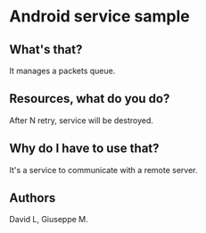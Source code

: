 # Android service sample

## What's that?
It manages a packets queue.

## Resources, what do you do?
After N retry, service will be destroyed.

## Why do I have to use that?
It's a service to communicate with a remote server. 

## Authors
David L, Giuseppe M.